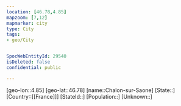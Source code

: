 ```yaml
---
location: [46.78,4.85]
mapzoom: [7,12] 
mapmarker: city 
type: City
tags:
- geo/City


SpocWebEntityId: 29540
isDeleted: false
confidential: public

---
```

[geo-lon::4.85]
[geo-lat::46.78]
[name::Chalon-sur-Saone]
[State::]
[Country::[[France]]]
[StateId::]
[Population::]
[Unknown::]


